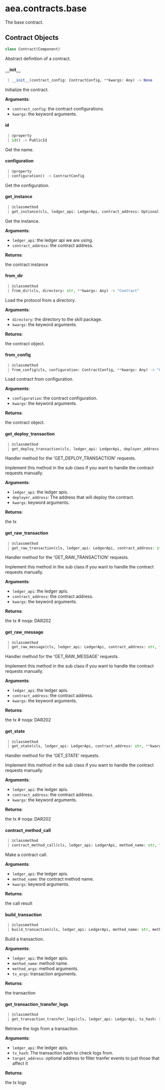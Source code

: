 <a name="aea.contracts.base"></a>
# aea.contracts.base

The base contract.

<a name="aea.contracts.base.Contract"></a>
## Contract Objects

```python
class Contract(Component)
```

Abstract definition of a contract.

<a name="aea.contracts.base.Contract.__init__"></a>
#### `__`init`__`

```python
 | __init__(contract_config: ContractConfig, **kwargs: Any) -> None
```

Initialize the contract.

**Arguments**:

- `contract_config`: the contract configurations.
- `kwargs`: the keyword arguments.

<a name="aea.contracts.base.Contract.id"></a>
#### id

```python
 | @property
 | id() -> PublicId
```

Get the name.

<a name="aea.contracts.base.Contract.configuration"></a>
#### configuration

```python
 | @property
 | configuration() -> ContractConfig
```

Get the configuration.

<a name="aea.contracts.base.Contract.get_instance"></a>
#### get`_`instance

```python
 | @classmethod
 | get_instance(cls, ledger_api: LedgerApi, contract_address: Optional[str] = None) -> Any
```

Get the instance.

**Arguments**:

- `ledger_api`: the ledger api we are using.
- `contract_address`: the contract address.

**Returns**:

the contract instance

<a name="aea.contracts.base.Contract.from_dir"></a>
#### from`_`dir

```python
 | @classmethod
 | from_dir(cls, directory: str, **kwargs: Any) -> "Contract"
```

Load the protocol from a directory.

**Arguments**:

- `directory`: the directory to the skill package.
- `kwargs`: the keyword arguments.

**Returns**:

the contract object.

<a name="aea.contracts.base.Contract.from_config"></a>
#### from`_`config

```python
 | @classmethod
 | from_config(cls, configuration: ContractConfig, **kwargs: Any) -> "Contract"
```

Load contract from configuration.

**Arguments**:

- `configuration`: the contract configuration.
- `kwargs`: the keyword arguments.

**Returns**:

the contract object.

<a name="aea.contracts.base.Contract.get_deploy_transaction"></a>
#### get`_`deploy`_`transaction

```python
 | @classmethod
 | get_deploy_transaction(cls, ledger_api: LedgerApi, deployer_address: str, **kwargs: Any) -> Optional[JSONLike]
```

Handler method for the 'GET_DEPLOY_TRANSACTION' requests.

Implement this method in the sub class if you want
to handle the contract requests manually.

**Arguments**:

- `ledger_api`: the ledger apis.
- `deployer_address`: The address that will deploy the contract.
- `kwargs`: keyword arguments.

**Returns**:

the tx

<a name="aea.contracts.base.Contract.get_raw_transaction"></a>
#### get`_`raw`_`transaction

```python
 | @classmethod
 | get_raw_transaction(cls, ledger_api: LedgerApi, contract_address: str, **kwargs: Any) -> Optional[JSONLike]
```

Handler method for the 'GET_RAW_TRANSACTION' requests.

Implement this method in the sub class if you want
to handle the contract requests manually.

**Arguments**:

- `ledger_api`: the ledger apis.
- `contract_address`: the contract address.
- `kwargs`: the keyword arguments.

**Returns**:

the tx  # noqa: DAR202

<a name="aea.contracts.base.Contract.get_raw_message"></a>
#### get`_`raw`_`message

```python
 | @classmethod
 | get_raw_message(cls, ledger_api: LedgerApi, contract_address: str, **kwargs: Any) -> Optional[bytes]
```

Handler method for the 'GET_RAW_MESSAGE' requests.

Implement this method in the sub class if you want
to handle the contract requests manually.

**Arguments**:

- `ledger_api`: the ledger apis.
- `contract_address`: the contract address.
- `kwargs`: the keyword arguments.

**Returns**:

the tx  # noqa: DAR202

<a name="aea.contracts.base.Contract.get_state"></a>
#### get`_`state

```python
 | @classmethod
 | get_state(cls, ledger_api: LedgerApi, contract_address: str, **kwargs: Any) -> Optional[JSONLike]
```

Handler method for the 'GET_STATE' requests.

Implement this method in the sub class if you want
to handle the contract requests manually.

**Arguments**:

- `ledger_api`: the ledger apis.
- `contract_address`: the contract address.
- `kwargs`: the keyword arguments.

**Returns**:

the tx  # noqa: DAR202

<a name="aea.contracts.base.Contract.contract_method_call"></a>
#### contract`_`method`_`call

```python
 | @classmethod
 | contract_method_call(cls, ledger_api: LedgerApi, method_name: str, **kwargs: Any) -> Optional[JSONLike]
```

Make a contract call.

**Arguments**:

- `ledger_api`: the ledger apis.
- `method_name`: the contract method name.
- `kwargs`: keyword arguments.

**Returns**:

the call result

<a name="aea.contracts.base.Contract.build_transaction"></a>
#### build`_`transaction

```python
 | @classmethod
 | build_transaction(cls, ledger_api: LedgerApi, method_name: str, method_args: Optional[Dict], tx_args: Optional[Dict]) -> Optional[JSONLike]
```

Build a transaction.

**Arguments**:

- `ledger_api`: the ledger apis.
- `method_name`: method name.
- `method_args`: method arguments.
- `tx_args`: transaction arguments.

**Returns**:

the transaction

<a name="aea.contracts.base.Contract.get_transaction_transfer_logs"></a>
#### get`_`transaction`_`transfer`_`logs

```python
 | @classmethod
 | get_transaction_transfer_logs(cls, ledger_api: LedgerApi, tx_hash: str, target_address: Optional[str] = None) -> Optional[JSONLike]
```

Retrieve the logs from a transaction.

**Arguments**:

- `ledger_api`: the ledger apis.
- `tx_hash`: The transaction hash to check logs from.
- `target_address`: optional address to filter tranfer events to just those that affect it

**Returns**:

the tx logs

